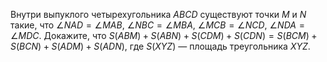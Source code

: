 Внутри выпуклого четырехугольника $ABCD$ существуют точки $M$ и $N$ такие, что
$\angle NAD =\angle MAB$, $\angle NBC = \angle MBA$, $\angle MCB = \angle NCD$, $\angle NDA = \angle MDC.$
Докажите, что  $S(ABM) + S(ABN) + S(CDM) + S(CDN) =S(BCM) + S(BCN) + S(ADM) + S(ADN),$ 
где $S(XYZ)$ — площадь треугольника $XYZ$.